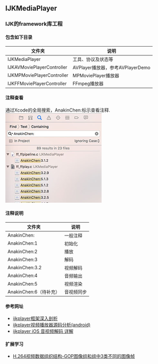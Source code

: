 ## IJKMediaPlayer
### IJK的framework库工程  

#### 包含如下目录
    
| 文件夹 | 说明 |
| -------- | -------- |
| IJKMediaPlayer   | 工具、协议及状态等   |
| IJKAVMoviePlayerController   | AVPlayer播放器，参考AVPlayerDemo   |
| IJKMPMoviePlayerController   | MPMoviePlayer播放器   |
| IJKFFMoviePlayerController   | FFmpeg播放器   |


#### 注释查看

通过Xcode的全局搜索，AnakinChen:标示查看注释.   
![](https://github.com/chenqihui/ijkplayer/blob/master/READ_IJKPLAYER_iOS_IMAGES/search.jpg)


#### 注释说明

| 文件夹 | 说明 |
| -------- | -------- |
| AnakinChen:   | 一般注释   |
| AnakinChen:1   | 初始化   |
| AnakinChen:2   | 播放   |
| AnakinChen:3   | 解码   |
| AnakinChen:3.2   | 视频解码   |
| AnakinChen:4   | 音频输出   |
| AnakinChen:5   | 视频渲染   |
| AnakinChen:6（待补充）   | 音视频同步   |


#### 参考网址

* [ijkplayer框架深入剖析](http://blog.csdn.net/xipiaoyouzi/article/details/74280170)  
* [ijkplayer视频播放器源码分析(android)](http://www.jianshu.com/p/7d9b86919682)
* [ijkplayer iOS 音视频解码 详解](http://blog.csdn.net/jeffasd/article/details/72820684)


#### 扩展学习
* [H.264视频数据组织结构-GOP图像组和组中3类不同的图像帧](http://blog.csdn.net/xipiaoyouzi/article/details/76026095)
